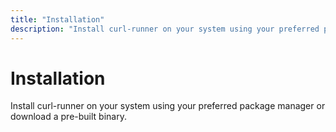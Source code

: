 ```yaml
---
title: "Installation"
description: "Install curl-runner on your system using your preferred package manager or download a pre-built binary."
---
```


# Installation

Install curl-runner on your system using your preferred package manager or download a pre-built binary.

